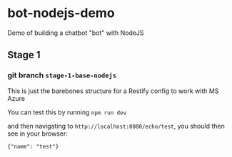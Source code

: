 # bot-nodejs-demo
Demo of building a chatbot "bot" with NodeJS

## Stage 1
### git branch `stage-1-base-nodejs`
This is just the barebones structure for a Restify config to work with MS Azure

You can test this by running
`npm run dev`

and then navigating to `http://localhost:8080/echo/test`, you should then see in your browser:
```
{"name": "test"}
```
